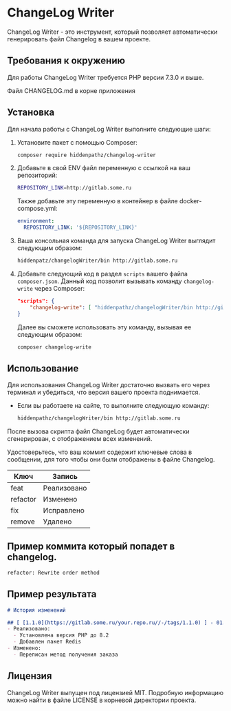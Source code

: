 # ChangeLog Writer

ChangeLog Writer - это инструмент, который позволяет автоматически генерировать файл Changelog в вашем проекте.

## Требования к окружению

Для работы ChangeLog Writer требуется PHP версии 7.3.0 и выше.

Файл CHANGELOG.md в корне приложения

## Установка

Для начала работы с ChangeLog Writer выполните следующие шаги:

1. Установите пакет с помощью Composer:

   ```bash
   composer require hiddenpathz/changelog-writer
   ```

2. Добавьте в свой ENV файл переменную с ссылкой на ваш репозиторий:

   ```bash
   REPOSITORY_LINK=http://gitlab.some.ru
   ```

   Также добавьте эту переменную в контейнер в файле docker-compose.yml:

   ```yaml
   environment:
     REPOSITORY_LINK: '${REPOSITORY_LINK}'
   ```

3. Ваша консольная команда для запуска ChangeLog Writer выглядит следующим образом:

   ```bash
   hiddenpatz/changelogWriter/bin http://gitlab.some.ru
   ```

4. Добавьте следующий код в раздел `scripts` вашего файла `composer.json`. Данный код позволит вызывать команду `changelog-write` через Composer:

   ```json
   "scripts": {
       "changelog-write": [ "hiddenpathz/changelogWriter/bin http://gitlab.some.ru" ]
   }
   ```

   Далее вы сможете использовать эту команду, вызывая ее следующим образом:

   ```bash
   composer changelog-write
   ```

## Использование

Для использования ChangeLog Writer достаточно вызвать его через терминал и убедиться, что версия вашего проекта поднимается.

* Если вы работаете на сайте, то выполните следующую команду:

   ```bash
   hiddenpathz/changelogWriter/bin http://gitlab.some.ru
   ```

После вызова скрипта файл ChangeLog будет автоматически сгенерирован, с отображением всех изменений.

Удостоверьтесь, что ваш коммит содержит ключевые слова в сообщении, для того чтобы они были отображены в файле Changelog.

| Ключ     | Запись      |
|----------|-------------|
| feat     | Реализовано |
| refactor | Изменено    |
| fix      | Исправлено  |
| remove   | Удалено     |

## Пример коммита который попадет в changelog.

   ```bash
   refactor: Rewrite order method
   ```

## Пример результата

```md
# История изменений

## [ [1.1.0](https://gitlab.some.ru/your.repo.ru//-/tags/1.1.0) ] - 01.01.2023
- Реализовано:
  - Установлена версия РНР до 8.2
  - Добавлен пакет Redis
- Изменено:
  - Переписан метод получения заказа
```

## Лицензия

ChangeLog Writer выпущен под лицензией MIT. Подробную информацию можно найти в файле LICENSE в корневой директории проекта.